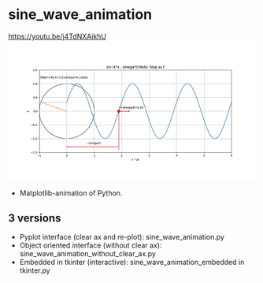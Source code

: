 # sine_wave_animation

https://youtu.be/j4TdNXAikhU
![image_sine_wave](https://github.com/marukatsutech/sine_wave_animation/blob/master/image_sine_wave.png)
- Matplotlib-animation of Python.

## 3 versions
- Pyplot interface (clear ax and re-plot): sine_wave_animation.py
- Object oriented interface (without clear ax): sine_wave_animation_without_clear_ax.py
- Embedded in tkinter (interactive): sine_wave_animation_embedded in tkinter.py
